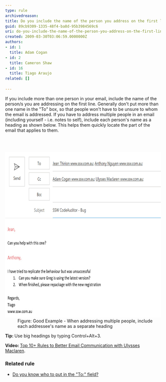 ```yaml
---
type: rule
archivedreason: 
title: Do you include the name of the person you address on the first line?
guid: 89cb9309-1335-48f4-ba8d-95b3984569c6
uri: do-you-include-the-name-of-the-person-you-address-on-the-first-line
created: 2009-03-30T03:06:59.0000000Z
authors:
- id: 1
  title: Adam Cogan
- id: 2
  title: Cameron Shaw
- id: 16
  title: Tiago Araujo
related: []

---
```



<p class="ssw15-rteElement-P">​​If you include more than one person in your email, include the name of the person/s you are addressing on the first line. Generally don't put more than one name in the "To" box, so that people won't have to be unsure to whom the email is addressed. If you have to address multiple people in an email (including yourself - i.e. notes to self), include each person's name as a heading as shown below. This helps them quickly locate the part of the email that applies to them.
<br></p>
<br><excerpt class='endintro'></excerpt><br>
<dl class="goodImage"><dt><img src="IncludeNameFirstLine.jpg" alt="Include each addressee's name as a heading in the email body" class="ms-rteCustom-ImageArea" style="width:750px;height:532px;" /> </dt><dd>Figure: Good Example - When addressing multiple people, include each addressee's name as a separate heading</dd></dl><p>
   <b>Tip: </b>Use big headings by typing Control+Alt+3.</p><p>
   <strong>Video: </strong><a href="https://www.youtube.com/watch?v=LAqRokqq4jI">Top 10+ Rules to Better Email Communication with Ulysses Maclaren</a>.<br></p><h3 class="ssw15-rteElement-H3">Related rule​<br></h3><p><ul><li><a href="/_layouts/15/FIXUPREDIRECT.ASPX?WebId=3dfc0e07-e23a-4cbb-aac2-e778b71166a2&TermSetId=07da3ddf-0924-4cd2-a6d4-a4809ae20160&TermId=7c00a38b-6dbe-4445-9a3f-a4268b3dfada">Do you know who to put in the "To:" field?</a>​<br></li></ul></p>


